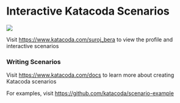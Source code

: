 # Interactive Katacoda Scenarios

[![](http://shields.katacoda.com/katacoda/suroj_bera/count.svg)](https://www.katacoda.com/suroj_bera "Get your profile on Katacoda.com")

Visit https://www.katacoda.com/suroj_bera to view the profile and interactive scenarios

### Writing Scenarios
Visit https://www.katacoda.com/docs to learn more about creating Katacoda scenarios

For examples, visit https://github.com/katacoda/scenario-example
